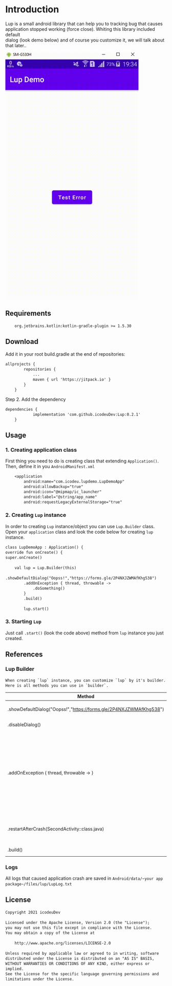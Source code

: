 # Introduction

Lup is a small android library that can help you to tracking bug that causes<br>
application stopped working (force close). Whiting this library included default<br> dialog (look demo below) and of course you customize it, we will talk about that later..



![demo](https://github.com/icodeuDev/Lup/blob/master/documentation/lup_demo.gif)


## Requirements

```
    org.jetbrains.kotlin:kotlin-gradle-plugin >= 1.5.30
```

## Download

Add it in your root build.gradle at the end of repositories:

```	
allprojects {
		repositories {
			...
			maven { url 'https://jitpack.io' }
		}
	}
```

Step 2. Add the dependency

```	
dependencies {
	        implementation 'com.github.icodeuDev:Lup:0.2.1'
	}
```

## Usage

### 1. Creating application class

First thing you need to do is creating class that extending `Application()`.
Then, define it in you `AndroidManifest.xml`


```    
    <application
        android:name="com.icodeu.lupdemo.LupDemoApp"
        android:allowBackup="true"
        android:icon="@mipmap/ic_launcher"
        android:label="@string/app_name"
        android:requestLegacyExternalStorage="true"
```

### 2. Creating `Lup` instance

In order to creating `Lup` instance/object you can use `Lup.Builder` class.
Open your `application` class and look the code below for creating `lup` instance.

```  
class LupDemoApp : Application() {
override fun onCreate() {
super.onCreate()

    val lup = Lup.Builder(this)
        .showDefaultDialog("Oopss!","https://forms.gle/2P4NXJZWMAfKhg538")
        .addOnException { thread, throwable ->
            .doSomething()
        }
        .build()

        lup.start()
```

### 3. Starting `Lup`

Just call `.start()` (look the code above) method from `lup` instance you just created.

## References

### Lup Builder
```
When creating `lup` instance, you can customize `lup` by it's builder.
Here is all methods you can use in `builder`.
```
| Method | Description |
| --- | --- |
| .showDefaultDialog("Oopss!","https://forms.gle/2P4NXJZWMAfKhg538") | Customize dialog title and report Url |
| .disableDialog() | Disabling default dialog |
| .addOnException { thread, throwable -> } | Add custom exception when `Uncaugh Exception occurs`, you can do anything you want here. *Note :* If error occurs when calling this method using lambda, create `ExceptionHandler` instance and put in the parameter instead. |
| .restartAfterCrash(SecondActivity::class.java) | Restarting application when application force close to given `Activity` |
| .build() | Returning `Lup` instance |

### Logs

All logs that caused application crash are saved in `Android/data/~your app package~/files/lup/LupLog.txt`

## License

```
Copyright 2021 icodeuDev

Licensed under the Apache License, Version 2.0 (the "License");
you may not use this file except in compliance with the License.
You may obtain a copy of the License at

    http://www.apache.org/licenses/LICENSE-2.0

Unless required by applicable law or agreed to in writing, software
distributed under the License is distributed on an "AS IS" BASIS,
WITHOUT WARRANTIES OR CONDITIONS OF ANY KIND, either express or implied.
See the License for the specific language governing permissions and
limitations under the License.
```